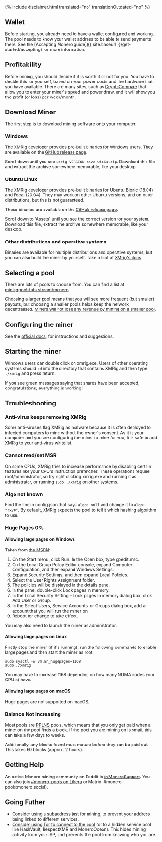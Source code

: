 {% include disclaimer.html translated="no" translationOutdated="no" %}

## Wallet

Before starting, you already need to have a wallet configured and
working. The pool needs to know your wallet address to be able to send
payments there. See the [Accepting Monero guide]({{ site.baseurl
}}/get-started/accepting) for more information.

## Profitability

Before mining, you should decide if it is worth it or not for you. You have
to decide this for yourself, based on your power costs and the hardware that
you have available. There are many sites, such as
[CryptoCompare](https://www.cryptocompare.com/mining/calculator/xmr)  that
allow you to enter your miner's speed and power draw, and it will show you
the profit (or loss) per week/month.

## Download Miner

The first step is to download mining software onto your computer.

### Windows

The XMRig developer provides pre-built binaries for Windows users. They are
available on the [GitHub release
page](https://github.com/xmrig/xmrig/releases/latest).

Scroll down until you see `xmrig-VERSION-msvc-win64.zip`. Download this file
and extract the archive somewhere memorable, like your desktop.

### Ubuntu Linux

The XMRig developer provides pre-built binaries for Ubuntu Bionic (18.04)
and Focal (20.04). They may work on other Ubuntu versions, and on other
distributions, but this is not guaranteed.

These binaries are available on the [GitHub release
page](https://github.com/xmrig/xmrig/releases/latest).

Scroll down to 'Assets' until you see the correct version for your
system. Download this file, extract the archive somewhere memorable, like
your desktop.

### Other distributions and operative systems

Binaries are available for multiple distributions and operative systems, but
you can also build the miner by yourself. Take a loot at [XMrig's
docs](https://xmrig.com/docs/miner)

## Selecting a pool

There are lots of pools to choose from. You can find a list at
[miningpoolstats.stream/monero](https://miningpoolstats.stream/monero).

Choosing a larger pool means that you will see more frequent (but smaller)
payouts, but choosing a smaller pools helps keep the network
decentralised. [Miners will not lose any revenue by mining on a smaller
pool](https://redd.it/g6uh2l).

## Configuring the miner

See the [official docs](https://xmrig.com/docs/miner/config), for
instructions and suggestions.

## Starting the miner

Windows users can double click on xmrig.exe. Users of other operating
systems should `cd` into the directory that contains XMRig and then type
`./xmrig` and press return.

If you see green messages saying that shares have been accepted,
congratulations, everything is working!

## Troubleshooting

### Anti-virus keeps removing XMRig

Some anti-viruses flag XMRig as malware because it is often deployed to
infected computers to mine without the owner's consent. As it is your
computer and you are configuring the miner to mine for you, it is safe to
add XMRig to your anti-virus whitelist.

### Cannot read/set MSR

On some CPUs, XMRig tries to increase performance by disabling certain
features like your CPU's instruction prefetcher. These operations require
root/administrator, so try right clicking xmrig.exe and running it as
administrator, or running `sudo ./xmrig` on other systems.

### Algo not known

Find the line in config.json that says `algo: null` and change it to `algo:
"rx/0"`. By default, XMRig expects the pool to tell it which hashing
algorithm to use.

### Huge Pages 0%

#### Allowing large pages on Windows

Taken from [the
MSDN](https://docs.microsoft.com/en-us/sql/database-engine/configure-windows/enable-the-lock-pages-in-memory-option-windows?view=sql-server-ver15):

1. On the Start menu, click Run. In the Open box, type gpedit.msc.
2. On the Local Group Policy Editor console, expand Computer Configuration,
   and then expand Windows Settings.
3. Expand Security Settings, and then expand Local Policies.
4. Select the User Rights Assignment folder.
5. The policies will be displayed in the details pane.
6. In the pane, double-click Lock pages in memory.
7. In the Local Security Setting – Lock pages in memory dialog box, click
   Add User or Group.
8. In the Select Users, Service Accounts, or Groups dialog box, add an
   account that you will run the miner on
9. Reboot for change to take effect.

You may also need to launch the miner as administrator.

#### Allowing large pages on Linux

Firstly stop the miner (if it's running), run the following commands to
enable large pages and then start the miner as root:

	sudo sysctl -w vm.nr_hugepages=1168
	sudo ./xmrig

You may have to increase 1168 depending on how many NUMA nodes your CPU(s)
have.

#### Allowing large pages on macOS

Huge pages are not supported on macOS.

### Balance Not Increasing

Most pools are <abbr title="Pay Per Last N Shares">PPLNS</abbr> pools,
which means that you only get paid when a miner on the pool finds a
block. If the pool you are mining on is small, this can take a few
days to weeks.

Additionally, any blocks found must mature before they can be paid out. This
takes 60 blocks (approx. 2 hours).

## Getting Help

An active Monero mining community on Reddit is
[/r/MoneroSupport](https://www.reddit.com/r/MoneroSupport/). You can also
join [#monero-pools on
Libera](https://web.libera.chat/?channel=#monero-pools) or Matrix
(#monero-pools:monero.social).

## Going Futher

* Consider using a subaddress just for mining, to prevent your address being
  linked to different services.
* [Consider using Tor to connect to the
  pool](https://xmrig.com/docs/miner/tor) (or to a hidden service pool like
  HashVault, RespectXMR and MoneroOcean). This hides mining activity from
  your ISP, and prevents the pool from knowing who you are.
